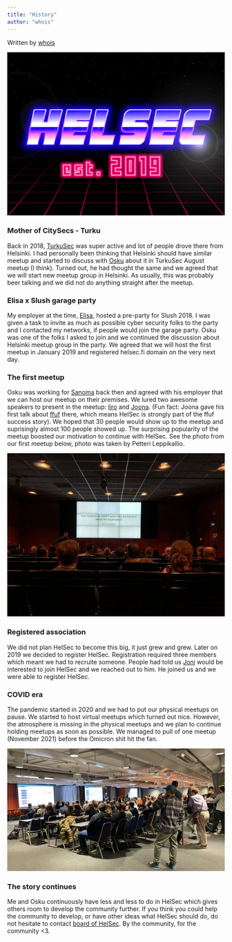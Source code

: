 ```yaml
---
title: "History"
author: "whois"
---
```


Written by [whois](https://twitter.com/JuhoJauhiainen)

![HelSec retrologo](/assets/images/helsec_2019.jpeg)

### Mother of CitySecs - Turku

Back in 2018, [TurkuSec](https://turkusec.fi) was super active and lot of people drove there from Helsinki. I had personally been thinking that Helsinki should have similar meetup and started to discuss with [Osku](https://twitter.com/oh2osq) about it in TurkuSec August meetup (I think). Turned out, he had thought the same and we agreed that we will start new meetup group in Helsinki. As usually, this was probably beer talking and we did not do anything straight after the meetup.

### Elisa x Slush garage party

My employer at the time, [Elisa](https://www.elisa.fi), hosted a pre-party for Slush 2018. I was given a task to invite as much as possible cyber security folks to the party and I contacted my networks, if people would join the garage party. Osku was one of the folks I asked to join and we continued the discussion about Helsinki meetup group in the party. We agreed that we will host the first meetup in January 2019 and registered helsec.fi domain on the very next day.

### The first meetup

Osku was working for [Sanoma](https://www.sanoma.fi/en/) back then and agreed with his employer that we can host our meetup on their premises. We lured two awesome speakers to present in the meetup: [Iiro](https://twitter.com/iiuusit) and [Joona](https://twitter.com/joohoi). (Fun fact: Joona gave his first talk about [ffuf](https://github.com/ffuf/ffuf) there, which means HelSec is strongly part of the ffuf success story). We hoped that 30 people would show up to the meetup and suprisingly almost 100 people showed up. The surprising popularity of the meetup boosted our motivation to continue with HelSec. See the photo from our first meetup below, photo was taken by Petteri Leppikallio.

![January 2019 meetup, photo by Petteri Leppikallio](/assets/images/helsec_january_2019_by_petteri_leppikallio.jpeg)

### Registered association

We did not plan HelSec to become this big, it just grew and grew. Later on 2019 we decided to register HelSec. Registration required three members which meant we had to recruite someone. People had told us [Joni](https://twitter.com/JoniHasanen) would be interested to join HelSec and we reached out to him. He joined us and we were able to register HelSec.

### COVID era

The pandemic started in 2020 and we had to put our physical meetups on pause. We started to host virtual meetups which turned out nice. However, the atmosphere is missing in the physical meetups and we plan to continue holding meetups as soon as possible. We managed to pull of one meetup (November 2021) before the Omicron shit hit the fan.

![November 2021 meetup, photo by whois](/assets/images/helsec_nov_2021_by_whois.jpeg)

### The story continues

Me and Osku continuously have less and less to do in HelSec which gives others room to develop the community further. If you think you could help the community to develop, or have other ideas what HelSec should do, do not hesitate to contact [board of HelSec](../board). By the community, for the community <3.